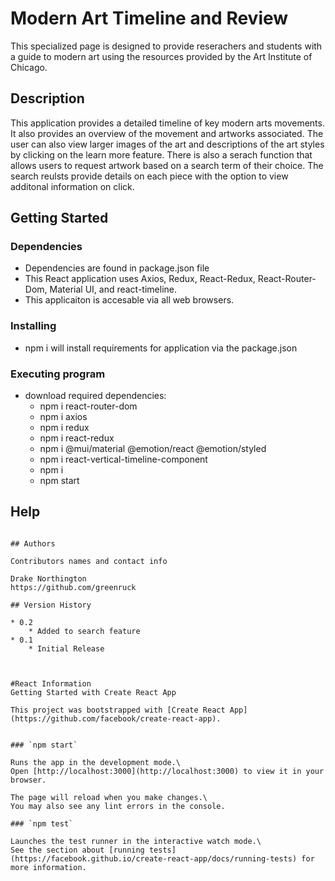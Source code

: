 # Modern Art Timeline and Review

This specialized page is designed to provide reserachers and students with a guide to modern art using the resources provided by the Art Institute of Chicago.

## Description

This application provides a detailed timeline of key modern arts movements. It also provides an overview of the movement and artworks associated. The user can also view larger images of the art and descriptions of the art styles by clicking on the learn more feature. There is also a serach function that allows users to request artwork based on a search term of their choice. The search reulsts provide details on each piece with the option to view additonal information on click. 

## Getting Started

### Dependencies

* Dependencies are found in package.json file
* This React application uses Axios, Redux, React-Redux, React-Router-Dom, Material UI, and react-timeline.
* This applicaiton is accesable via all web browsers.


### Installing

* npm i will install requirements for application via the package.json

### Executing program

* download required dependencies:
  * npm i react-router-dom
  * npm i axios
  * npm i redux
  * npm i react-redux
  * npm i @mui/material @emotion/react @emotion/styled
  * npm i react-vertical-timeline-component
  * npm i 
  * npm start



## Help

```

## Authors

Contributors names and contact info

Drake Northington
https://github.com/greenruck

## Version History

* 0.2
    * Added to search feature
* 0.1
    * Initial Release



#React Information 
Getting Started with Create React App

This project was bootstrapped with [Create React App](https://github.com/facebook/create-react-app).


### `npm start`

Runs the app in the development mode.\
Open [http://localhost:3000](http://localhost:3000) to view it in your browser.

The page will reload when you make changes.\
You may also see any lint errors in the console.

### `npm test`

Launches the test runner in the interactive watch mode.\
See the section about [running tests](https://facebook.github.io/create-react-app/docs/running-tests) for more information.


